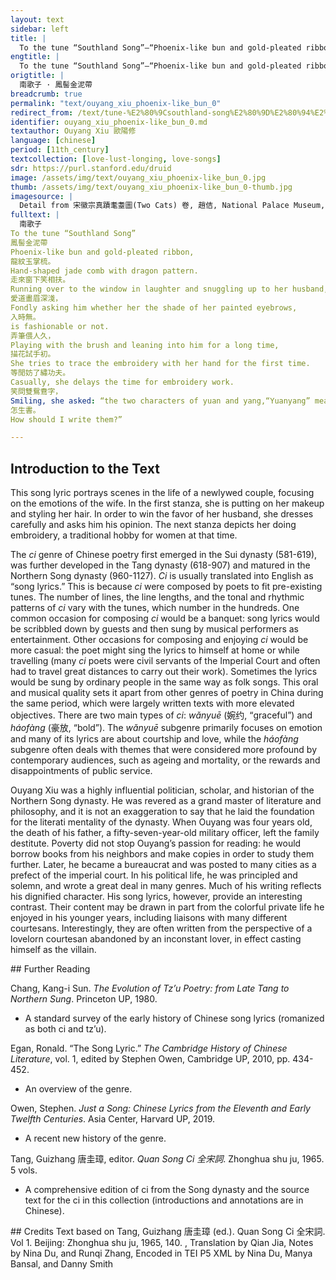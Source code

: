 ```yaml
---
layout: text
sidebar: left
title: |
  To the tune “Southland Song”—“Phoenix-like bun and gold-pleated ribbon” | 南歌子 · 鳳髻金泥帶
engtitle: |
  To the tune “Southland Song”—“Phoenix-like bun and gold-pleated ribbon”
origtitle: |
  南歌子 · 鳳髻金泥帶
breadcrumb: true
permalink: "text/ouyang_xiu_phoenix-like_bun_0"
redirect_from: /text/tune-%E2%80%9Csouthland-song%E2%80%9D%E2%80%94%E2%80%9Cphoenix-bun-and-gold-pleated-ribbon%E2%80%9D
identifier: ouyang_xiu_phoenix-like_bun_0.md
textauthor: Ouyang Xiu 歐陽修
language: [chinese]
period: [11th_century]
textcollection: [love-lust-longing, love-songs]
sdr: https://purl.stanford.edu/druid 
image: /assets/img/text/ouyang_xiu_phoenix-like_bun_0.jpg
thumb: /assets/img/text/ouyang_xiu_phoenix-like_bun_0-thumb.jpg
imagesource: |
  Detail from 宋徽宗真蹟耄耋圖(Two Cats) 卷, 趙佶, National Palace Museum, Accession Number: K2A001419N000000000PAF [Public Domain]
fulltext: |
  南歌子
To the tune “Southland Song”
鳳髻金泥帶
Phoenix-like bun and gold-pleated ribbon,
龍紋玉掌梳。
Hand-shaped jade comb with dragon pattern.
走來窗下笑相扶。
Running over to the window in laughter and snuggling up to her husband,
愛道畫眉深淺，
Fondly asking him whether her the shade of her painted eyebrows,
入時無。
is fashionable or not.
弄筆偎人久，
Playing with the brush and leaning into him for a long time,
描花試手初。
She tries to trace the embroidery with her hand for the first time.
等閒妨了繡功夫。
Casually, she delays the time for embroidery work.
笑問雙鴛鴦字，
Smiling, she asked: “the two characters of yuan and yang,“Yuanyang” means mandarin duck. The character “yuan” refers to the male one, and “yang” the female. As mandarin ducks are often in pairs, they are regarded as a symbol for couples and marriage. 
怎生書。
How should I write them?”

--- 
```

## Introduction to the Text 
<p>This song lyric portrays scenes in the life of a newlywed couple, focusing on the emotions of the wife. In the first stanza, she is putting on her makeup and styling her hair. In order to win the favor of her husband, she dresses carefully and asks him his opinion. The next stanza depicts her doing embroidery, a traditional hobby for women at that time. </p> <p dir="ltr">The <em>ci</em> genre of Chinese poetry first emerged in the Sui dynasty (581-619), was further developed in the Tang dynasty (618-907) and matured in the Northern Song dynasty (960-1127). <em>Ci</em> is usually translated into English as “song lyrics.” This is because <em>ci</em> were composed by poets to fit pre-existing tunes. The number of lines, the line lengths, and the tonal and rhythmic patterns of <em>ci</em> vary with the tunes, which number in the hundreds. One common occasion for composing <em>ci</em> would be a banquet: song lyrics would be scribbled down by guests and then sung by musical performers as entertainment. Other occasions for composing and enjoying <em>ci</em> would be more casual: the poet might sing the lyrics to himself at home or while travelling (many <em>ci</em> poets were civil servants of the Imperial Court and often had to travel great distances to carry out their work). Sometimes the lyrics would be sung by ordinary people in the same way as folk songs. This oral and musical quality sets it apart from other genres of poetry in China during the same period, which were largely written texts with more elevated objectives. There are two main types of <em>ci</em>: <em>wǎnyuē</em> (婉约, “graceful”) and <em>háofàng</em> (豪放, “bold”). The <em>wǎnyuē</em> subgenre primarily focuses on emotion and many of its lyrics are about courtship and love, while the<em> háofàng</em> subgenre often deals with themes that were considered more profound by contemporary audiences, such as ageing and mortality, or the rewards and disappointments of public service.</p> <p dir="ltr">Ouyang Xiu was a highly influential politician, scholar, and historian of the Northern Song dynasty. He was revered as a grand master of literature and philosophy, and it is not an exaggeration to say that he laid the foundation for the literati mentality of the dynasty. When Ouyang was four years old, the death of his father, a fifty-seven-year-old military officer, left the family destitute. Poverty did not stop Ouyang’s passion for reading: he would borrow books from his neighbors and make copies in order to study them further. Later, he became a bureaucrat and was posted to many cities as a prefect of the imperial court. In his political life, he was principled and solemn, and wrote a great deal in many genres. Much of his writing reflects his dignified character. His song lyrics, however, provide an interesting contrast. Their content may be drawn in part from the colorful private life he enjoyed in his younger years, including liaisons with many different courtesans. Interestingly, they are often written from the perspective of a lovelorn courtesan abandoned by an inconstant lover, in effect casting himself as the villain.</p>
## Further Reading 
<p>Chang, Kang-i Sun. <em>The Evolution of Tz’u Poetry: from Late Tang to Northern Sung</em>. Princeton UP, 1980.</p> <ul> <li>A standard survey of the early history of Chinese song lyrics (romanized as both ci and tz’u).</li> </ul> <p>Egan, Ronald. “The Song Lyric.” <em>The Cambridge History of Chinese Literature</em>, vol. 1, edited by Stephen Owen, Cambridge UP, 2010, pp. 434-452.</p> <ul> <li>An overview of the genre.</li> </ul> <p>Owen, Stephen. <em>Just a Song: Chinese Lyrics from the Eleventh and Early Twelfth Centuries</em>. Asia Center, Harvard UP, 2019.</p> <ul> <li>A recent new history of the genre.</li> </ul> <p>Tang, Guizhang 唐圭璋, editor. <em>Quan Song Ci 全宋詞</em>. Zhonghua shu ju, 1965. 5 vols.</p> <ul> <li>A comprehensive edition of ci from the Song dynasty and the source text for the ci in this collection (introductions and annotations are in Chinese).</li> </ul>
## Credits
Text based on Tang, Guizhang 唐圭璋 (ed.). Quan Song Ci 全宋詞. Vol 1. Beijing: Zhonghua shu ju, 1965, 140. , Translation by Qian Jia, Notes by Nina Du,  and Runqi Zhang, Encoded in TEI P5 XML by Nina Du, Manya Bansal,  and Danny Smith
